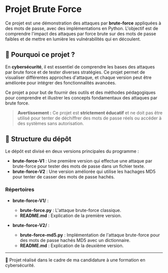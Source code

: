 # Projet Brute Force

Ce projet est une démonstration des attaques par **brute-force** appliquées à des mots de passe, avec des implémentations en Python. L'objectif est de comprendre l'impact des attaques par force brute sur des mots de passe faibles et de mettre en lumière les vulnérabilités qui en découlent.

## 🧠 Pourquoi ce projet ?

En **cybersécurité**, il est essentiel de comprendre les bases des attaques par brute force et de tester diverses stratégies. Ce projet permet de visualiser différentes approches d'attaque, et chaque version peut être améliorée pour intégrer des fonctionnalités avancées.

Ce projet a pour but de fournir des outils et des méthodes pédagogiques pour comprendre et illustrer les concepts fondamentaux des attaques par brute force.

> **Avertissement :** Ce projet est **strictement éducatif** et ne doit pas être utilisé pour tenter de déchiffrer des mots de passe réels ou accéder à des systèmes sans autorisation.


## 📁 Structure du dépôt

Le dépôt est divisé en deux versions principales du programme :

- **brute-force-V1** : Une première version qui effectue une attaque par brute-force pour tester des mots de passe dans un fichier texte.
- **brute-force-V2** : Une version améliorée qui utilise les hachages MD5 pour tenter de casser des mots de passe hachés.

### Répertoires

- **brute-force-V1/** : 
  - **brute-force.py** : L'attaque brute-force classique.
  - **README.md** : Explication de la première version.

- **brute-force-V2/** : 
  - **brute-force-md5.py** : Implémentation de l'attaque brute-force pour des mots de passe hachés MD5 avec un dictionnaire.
  - **README.md** : Explication de la deuxième version.

---

📁 Projet réalisé dans le cadre de ma candidature à une formation en cybersécurité.  
